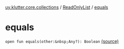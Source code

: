 [uy.klutter.core.collections](../index.md) / [ReadOnlyList](index.md) / [equals](.)


# equals
`open fun equals(other:&nbsp;Any?): Boolean` [(source)](https://github.com/kohesive/klutter/blob/master/core-jdk6/src/main/kotlin/uy/klutter/core/common/Immutable.kt#L105)


